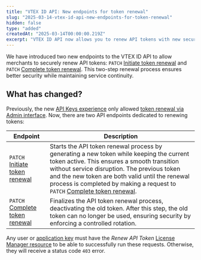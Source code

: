 ```yaml
---
title: "VTEX ID API: New endpoints for token renewal"
slug: "2025-03-14-vtex-id-api-new-endpoints-for-token-renewal"
hidden: false
type: "added"
createdAt: "2025-03-14T00:00:00.219Z"
excerpt: "VTEX ID API now allows you to renew API tokens with new secure endpoints."
---
```


We have introduced two new endpoints to the VTEX ID API to allow merchants to securely renew API tokens: `PATCH` [Initiate token renewal](https://developers.vtex.com/docs/api-reference/vtex-id-api#patch-/api/vtexid/apikey/-apiKey-/apitoken/renew) and `PATCH` [Complete token renewal](https://developers.vtex.com/docs/api-reference/vtex-id-api#patch-/api/vtexid/apikey/-apiKey-/apitoken/finish-renewal). This two-step renewal process ensures better security while maintaining service continuity.

## What has changed?

Previously, the new [API Keys experience](https://help.vtex.com/en/tutorial/api-keys--4bFEmcHXgpNksoePchZyy6) only allowed [token renewal via Admin interface](https://help.vtex.com/en/tutorial/renewing-api-tokens--7r4AzptYjXErGHadg9LnJ3). Now, there are two API endpoints dedicated to renewing tokens:

| Endpoint | Description |
| - | - |
| `PATCH` [Initiate token renewal](https://developers.vtex.com/docs/api-reference/vtex-id-api#patch-/api/vtexid/apikey/-apiKey-/apitoken/renew) | Starts the API token renewal process by generating a new token while keeping the current token active. This ensures a smooth transition without service disruption. The previous token and the new token are both valid until the renewal process is completed by making a request to `PATCH` [Complete token renewal](https://developers.vtex.com/docs/api-reference/vtex-id-api#patch-/api/vtexid/apikey/-apiKey-/apitoken/finish-renewal). |
| `PATCH` [Complete token renewal](https://developers.vtex.com/docs/api-reference/vtex-id-api#patch-/api/vtexid/apikey/-apiKey-/apitoken/finish-renewal) | Finalizes the API token renewal process, deactivating the old token. After this step, the old token can no longer be used, ensuring security by enforcing a controlled rotation. |

Any user or [application key](https://developers.vtex.com/docs/guides/authentication-overview#application-keys) must have the *Renew API Token* [License Manager resource](https://help.vtex.com/en/tutorial/license-manager-resources--3q6ztrC8YynQf6rdc6euk3) to be able to successfully run these requests. Otherwise, they will receive a status code `403` error.
